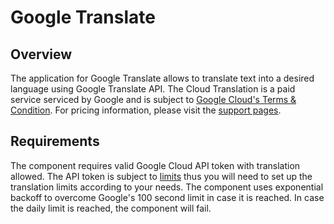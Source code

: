 # Google Translate

## Overview

The application for Google Translate allows to translate text into a desired language using Google Translate API. The Cloud Translation is a paid service serviced by Google and is subject to [Google Cloud's Terms & Condition](https://cloud.google.com/terms/). For pricing information, please visit the [support pages](https://cloud.google.com/translate/pricing).

## Requirements

The component requires valid Google Cloud API token with translation allowed. The API token is subject to [limits](https://cloud.google.com/translate/quotas) thus you will need to set up the translation limits according to your needs. The component uses exponential backoff to overcome Google's 100 second limit in case it is reached. In case the daily limit is reached, the component will fail.